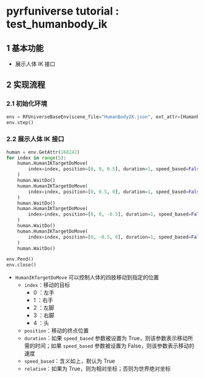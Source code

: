# pyrfuniverse tutorial : test_humanbody_ik

## 1 基本功能

- 展示人体 IK 接口

## 2 实现流程

### 2.1 初始化环境

```python
env = RFUniverseBaseEnv(scene_file="HumanBodyIK.json", ext_attr=[HumanbodyAttr])
env.step()
```

### 2.2 展示人体 IK 接口

```python
human = env.GetAttr(168242)
for index in range(5):
    human.HumanIKTargetDoMove(
        index=index, position=[0, 0, 0.5], duration=1, speed_based=False, relative=True
    )
    human.WaitDo()
    human.HumanIKTargetDoMove(
        index=index, position=[0, 0.5, 0], duration=1, speed_based=False, relative=True
    )
    human.WaitDo()
    human.HumanIKTargetDoMove(
        index=index, position=[0, 0, -0.5], duration=1, speed_based=False, relative=True
    )
    human.WaitDo()
    human.HumanIKTargetDoMove(
        index=index, position=[0, -0.5, 0], duration=1, speed_based=False, relative=True
    )
    human.WaitDo()

env.Pend()
env.close()
```

- `HumanIKTargetDoMove` 可以控制人体的四肢移动到指定的位置
    - `index`：移动的目标
        - 0 ：左手
        - 1 ：右手
        - 2 ：左脚
        - 3 ：右脚
        - 4 ：头
    - `position`：移动的终点位置
    - `duration`：如果 `speed_based` 参数被设置为 True，则该参数表示移动所需的时间；如果 `speed_based` 参数被设置为 False，则该参数表示移动的速度
    - `speed_based`：含义如上，默认为 True
    - `relative`：如果为 True，则为相对坐标；否则为世界绝对坐标
